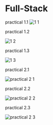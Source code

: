 # Full-Stack
practical 1.1
![1 1](https://github.com/user-attachments/assets/ccd78e39-9b02-4d43-82ad-3bbc544eb9cf)

practical 1.2

![1 2](https://github.com/user-attachments/assets/7fb2edc4-fbbf-41f2-8968-6334301a6a50)

practical 1.3


![1 3](https://github.com/user-attachments/assets/b59607b5-71f4-42c8-89a8-2f852d6103eb)

practical 2.1


![practical 2 1](https://github.com/user-attachments/assets/be2d5dcc-e774-4007-a8fa-40fc11a93781)

practical 2.2


![practical  2 2](https://github.com/user-attachments/assets/306fc6d2-7b94-4616-9a9f-095795314173)

practical 2.3


![practical 2 3](https://github.com/user-attachments/assets/ef2da0f4-f5e9-4231-af32-95bf51d069d1)
